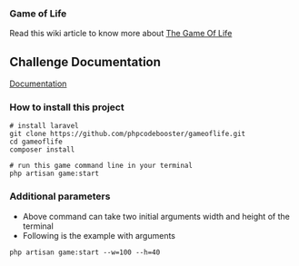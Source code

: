 ### Game of Life
Read this wiki article to know more about [The Game Of Life](https://en.wikipedia.org/wiki/Conway%27s_Game_of_Life)

## Challenge Documentation
[Documentation](https://github.com/careernowbrands/full-stack-engineer/blob/master/challenges/coding-challenge-1.md)


### How to install this project
```
# install laravel
git clone https://github.com/phpcodebooster/gameoflife.git
cd gameoflife
composer install

# run this game command line in your terminal
php artisan game:start
```

### Additional parameters
- Above command can take two initial arguments width and height of the terminal
- Following is the example with arguments

```
php artisan game:start --w=100 --h=40
```